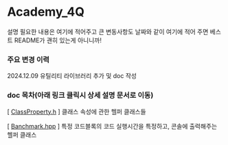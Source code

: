# Academy_4Q

설명 필요한 내용은 여기에 적어주고 큰 변동사항도 날짜와 같이 여기에 적어 주면 베스트 README가 괜히 있는게 아니니까!

### 주요 변경 이력
2024.12.09 유틸리티 라이브러리 추가 및 doc 작성

### doc 목차(아래 링크 클릭시 상세 설명 문서로 이동)
[ [ClassProperty.h](Utility_Framework/Doc/ClassProperty.md) ] 클래스 속성에 관한 헬퍼 클래스들

[ [Banchmark.hpp](Utility_Framework/Doc/Banchmark.md) ] 특정 코드블록의 코드 실행시간을 특정하고, 콘솔에 출력해주는 헬퍼 클래스
